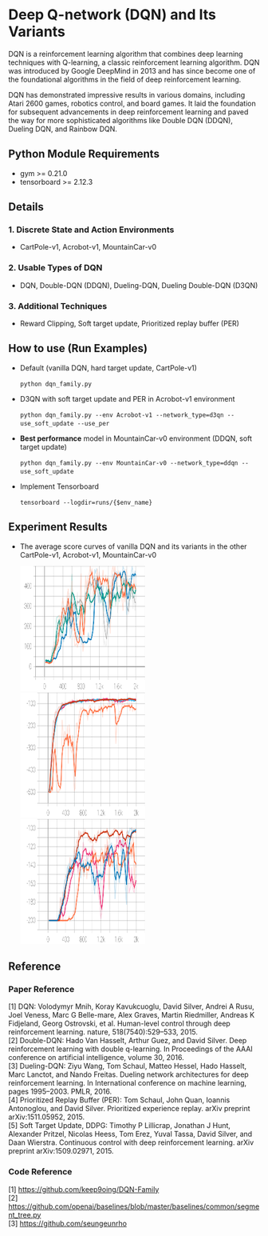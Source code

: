 Deep Q-network (DQN) and Its Variants
==============

DQN is a reinforcement learning algorithm that combines deep learning techniques with Q-learning, a classic reinforcement learning algorithm. DQN was introduced by Google DeepMind in 2013 and has since become one of the foundational algorithms in the field of deep reinforcement learning.   

DQN has demonstrated impressive results in various domains, including Atari 2600 games, robotics control, and board games. It laid the foundation for subsequent advancements in deep reinforcement learning and paved the way for more sophisticated algorithms like Double DQN (DDQN), Dueling DQN, and Rainbow DQN.


Python Module Requirements
-----

* gym >= 0.21.0
* tensorboard >= 2.12.3


Details
-----

### 1. Discrete State and Action Environments

* CartPole-v1, Acrobot-v1, MountainCar-v0

### 2. Usable Types of DQN

* DQN, Double-DQN (DDQN), Dueling-DQN, Dueling Double-DQN (D3QN)

### 3. Additional Techniques

* Reward Clipping, Soft target update, Prioritized replay buffer (PER)

How to use (Run Examples)
-----

* Default (vanilla DQN, hard target update, CartPole-v1)

    ``python dqn_family.py``

* D3QN with soft target update and PER in Acrobot-v1 environment

    ``python dqn_family.py --env Acrobot-v1 --network_type=d3qn --use_soft_update --use_per``

* **Best performance** model in MountainCar-v0 environment (DDQN, soft target update)

    ``python dqn_family.py --env MountainCar-v0 --network_type=ddqn --use_soft_update``

* Implement Tensorboard

    ``tensorboard --logdir=runs/{$env_name}``

Experiment Results
-----

* The average score curves of vanilla DQN and its variants in the other CartPole-v1, Acrobot-v1, MountainCar-v0   
    <p align="left">
        <img src="./results/CartPole-v1.svg" width="250" height="250">
        <img src="./results/Acrobot-v1.svg" width="250" height="250">
        <img src="./results/MountainCar-v0.svg" width="250" height="250">
    </p>

Reference
-----

### Paper Reference

[1] DQN: Volodymyr Mnih, Koray Kavukcuoglu, David Silver, Andrei A Rusu, Joel Veness, Marc G Belle-mare, Alex Graves, Martin Riedmiller, Andreas K Fidjeland, Georg Ostrovski, et al. Human-level control through deep reinforcement learning. nature, 518(7540):529–533, 2015.   
[2] Double-DQN: Hado Van Hasselt, Arthur Guez, and David Silver. Deep reinforcement learning with double q-learning. In Proceedings of the AAAI conference on artificial intelligence, volume 30, 2016.   
[3] Dueling-DQN: Ziyu Wang, Tom Schaul, Matteo Hessel, Hado Hasselt, Marc Lanctot, and Nando Freitas. Dueling network architectures for deep reinforcement learning. In International conference on machine learning, pages 1995–2003. PMLR, 2016.   
[4] Prioritized Replay Buffer (PER): Tom Schaul, John Quan, Ioannis Antonoglou, and David Silver. Prioritized experience replay. arXiv preprint arXiv:1511.05952, 2015.   
[5] Soft Target Update, DDPG: Timothy P Lillicrap, Jonathan J Hunt, Alexander Pritzel, Nicolas Heess, Tom Erez, Yuval Tassa, David Silver, and Daan Wierstra. Continuous control with deep reinforcement learning. arXiv preprint arXiv:1509.02971, 2015.  

### Code Reference

[1] https://github.com/keep9oing/DQN-Family  
[2] https://github.com/openai/baselines/blob/master/baselines/common/segment_tree.py  
[3] https://github.com/seungeunrho